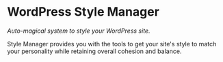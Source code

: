 # WordPress Style Manager

_Auto-magical system to style your WordPress site._

Style Manager provides you with the tools to get your site's style to match your personality while retaining overall cohesion and balance.